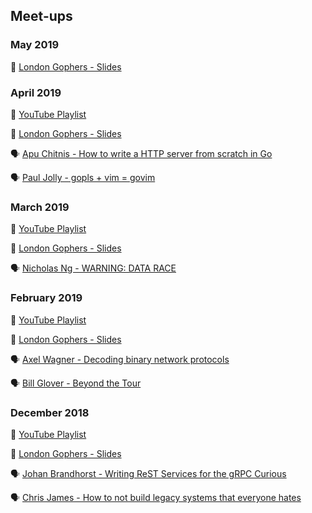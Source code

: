 ## Meet-ups

### May 2019

📔 [London Gophers - Slides](https://docs.google.com/presentation/d/e/2PACX-1vQZ5MDfptAI2U7VTDmqZEU7Qrkkpeu-DZh0h_oXXLo_1GV3dGLMMJUkq_N12PCeRUwvBKMCsq29iTA_/pub)

### April 2019

🎥 [YouTube Playlist](https://www.youtube.com/watch?v=fT1kOV1qUOc&list=PL8QGElREVyDDsxb-yLfiK_naVAQ4grt_w)

📔 [London Gophers - Slides](https://docs.google.com/presentation/d/e/2PACX-1vQV3G_Q1fbwNCCdNJr2OZwnhDvQCdzzkjhGZSFE0flqRiziSjI7kDADjPEBPXBRNC5d-5ua7_JPV3Oj/pub?slide=id.p2)

🗣 [Apu Chitnis - How to write a HTTP server from scratch in Go](https://docs.google.com/presentation/d/1N84bBjleOwaBhQs5mBzn9yots5AgjWpaYXx6xF2Ma5k/edit#slide=id.p)

🗣 [Paul Jolly - gopls + vim = govim](https://talks.godoc.org/github.com/myitcv/talks/2019-04-25-govim-vim-london/main.slide#1)

### March 2019

🎥 [YouTube Playlist](https://www.youtube.com/watch?v=Q8Aj9_UB8Io&list=PL8QGElREVyDAMl291aMVxBZNNvqkswoD4)

📔 [London Gophers - Slides](https://docs.google.com/presentation/d/e/2PACX-1vSUlMIHkfzKaJFDIacrkOvm-SzMnjIJcuZgxTxTmU_Y3MvMi59Wgv_i2eyY_yqGUNcI7Y5hLwMa90yj/pub?slide=id.p2)

🗣 [Nicholas Ng - WARNING: DATA RACE](http://gotalks.nickng.io/londongophers-mar19.slide#1)

### February 2019

🎥 [YouTube Playlist](https://www.youtube.com/watch?v=YbLwiKH88jw&list=PL8QGElREVyDBljpSyqaf0iA2TBJHAkawO)

📔 [London Gophers - Slides](https://docs.google.com/presentation/d/e/2PACX-1vSK__qEBoBYp0EJC8NDzBg4KlxLJpKFn9_IA5Z6_OX1LEf3TvvnOnY5-vSbAh53HwIyijDXIFNQJH9d/pub)

🗣 [Axel Wagner - Decoding binary network protocols](https://blog.myitcv.io/gopherjs_examples_sites/present/?url=https://raw.githubusercontent.com/Merovius/go-talks/master/2019-02_london_gophers/decoding.slide&hideAddressBar=true)

🗣 [Bill Glover - Beyond the Tour](https://billglover.me/talks/20190220_LondonGophers_BeyondTheTour.pdf)

### December 2018

🎥 [YouTube Playlist](https://www.youtube.com/watch?v=mTJjj84sBmo&list=PL8QGElREVyDDl9M50hdDmugG-OizMbfiy)

📔 [London Gophers - Slides](https://docs.google.com/presentation/d/e/2PACX-1vQESrkuBFkjl4R8yDQa_SARKTdKxxJ7230bNUQwCKeK5ZkBFg3hfttUhH_cFfhkJx6W8FeQWmXJHy_J/pub)

🗣 [Johan Brandhorst - Writing ReST Services for the gRPC Curious](https://talks.godoc.org/github.com/johanbrandhorst/presentations/gateway/gateway.slide#1)

🗣 [Chris James - How to not build legacy systems that everyone hates](https://docs.google.com/presentation/d/1wTV0Y5XYA-bo7gzj7x0541qJJ4eSbVa0jvq-DCJVttA/edit#slide=id.g4975be6fe1_0_0)

